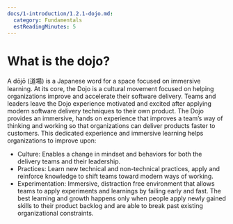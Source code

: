 ```yaml
---
docs/1-introduction/1.2.1-dojo.md:
  category: Fundamentals
  estReadingMinutes: 5
---
```


# What is the dojo?

A dōjō (道場) is a Japanese word for a space focused on immersive learning. At its core, the Dojo is a cultural movement focused on helping organizations improve and accelerate their software delivery.
Teams and leaders leave the Dojo experience motivated and excited after applying modern software delivery techniques to their own product.
The Dojo provides an immersive, hands on experience that improves a team’s way of thinking and working so that organizations can deliver products faster to customers. This dedicated experience and immersive learning helps organizations to improve upon:

* Culture: Enables a change in mindset and behaviors for both the delivery teams and their leadership.
* Practices: Learn new technical and non-technical practices, apply and reinforce knowledge to shift teams toward modern ways of working.
* Experimentation: Immersive, distraction free environment that allows teams to apply experiments and learnings by failing early and fast.
The best learning and growth happens only when people apply newly gained skills to their product backlog and are able to break past existing organizational constraints.
